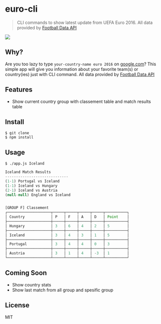 # euro-cli

> CLI commands to show latest update from UEFA Euro 2016. All data provided by [Football Data API](http://api.football-data.org)

![](https://s3.amazonaws.com/f.cl.ly/items/0E132u2m0Y2T3R3Y340N/Screen%20Recording%202016-07-04%20at%2001.08%20AM.gif)

## Why?

Are you too lazy to type `your-country-name euro 2016` on [google.com](http://google.com)? This simple app will give you information about your favorite team(s) or country(ies) just with CLI command. All data provided by [Football Data API](http://api.football-data.org)

## Features

- Show current country group with classement table and match results table


## Install

```
$ git clone
$ npm install
```


## Usage

```
$ ./app.js Iceland
```

```js
Iceland Match Results
-----------------------------
(1-1) Portugal vs Iceland
(1-1) Iceland vs Hungary
(2-1) Iceland vs Austria
(null-null) England vs Iceland


[GROUP F] Classement
┌────────────────────┬─────┬─────┬─────┬─────┬──────────┐
│ Country            │ P   │ F   │ A   │ D   │ Point    │
├────────────────────┼─────┼─────┼─────┼─────┼──────────┤
│ Hungary            │ 3   │ 6   │ 4   │ 2   │ 5        │
├────────────────────┼─────┼─────┼─────┼─────┼──────────┤
│ Iceland            │ 3   │ 4   │ 3   │ 1   │ 5        │
├────────────────────┼─────┼─────┼─────┼─────┼──────────┤
│ Portugal           │ 3   │ 4   │ 4   │ 0   │ 3        │
├────────────────────┼─────┼─────┼─────┼─────┼──────────┤
│ Austria            │ 3   │ 1   │ 4   │ -3  │ 1        │
└────────────────────┴─────┴─────┴─────┴─────┴──────────┘
```

## Coming Soon

- Show country stats 
- Show last match from all group and spesific group 


## License

MIT